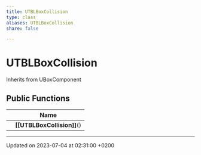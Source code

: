 ```yaml
---
title: UTBLBoxCollision
type: class
aliases: UTBLBoxCollision
share: false

---
```


# UTBLBoxCollision





Inherits from UBoxComponent

## Public Functions

|                | Name           |
| -------------- | -------------- |
| | **[[UTBLBoxCollision]]**() |

-------------------------------

Updated on 2023-07-04 at 02:31:00 +0200